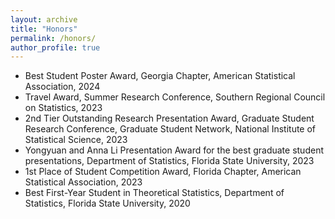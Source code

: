 ```yaml
---
layout: archive
title: "Honors"
permalink: /honors/
author_profile: true
---
```


- Best Student Poster Award, Georgia Chapter, American Statistical Association, 2024
- Travel Award, Summer Research Conference, Southern Regional Council on Statistics, 2023
- 2nd Tier Outstanding Research Presentation Award, Graduate Student Research Conference, Graduate Student Network, National Institute of Statistical Science, 2023
- Yongyuan and Anna Li Presentation Award for the best graduate student presentations, Department of Statistics, Florida State University, 2023
- 1st Place of Student Competition Award, Florida Chapter, American Statistical Association, 2023
- Best First-Year Student in Theoretical Statistics, Department of Statistics, Florida State University, 2020
